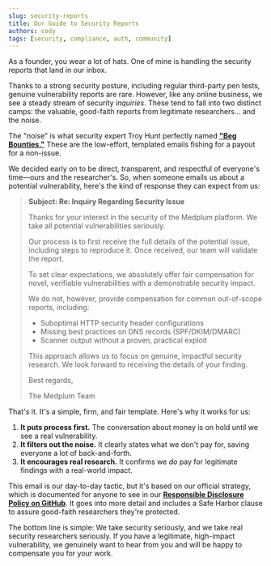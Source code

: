 ```yaml
---
slug: security-reports
title: Our Guide to Security Reports
authors: cody
tags: [security, compliance, auth, community]
---
```


As a founder, you wear a lot of hats. One of mine is handling the security reports that land in our inbox.

Thanks to a strong security posture, including regular third-party pen tests, genuine vulnerability reports are rare. However, like any online business, we see a steady stream of security _inquiries_. These tend to fall into two distinct camps: the valuable, good-faith reports from legitimate researchers... and the noise.

<!-- truncate -->

The "noise" is what security expert Troy Hunt perfectly named **["Beg Bounties."](https://www.troyhunt.com/beg-bounties/)** These are the low-effort, templated emails fishing for a payout for a non-issue.

We decided early on to be direct, transparent, and respectful of everyone's time—ours and the researcher's. So, when someone emails us about a potential vulnerability, here's the kind of response they can expect from us:

> **Subject: Re: Inquiry Regarding Security Issue**
>
> Thanks for your interest in the security of the Medplum platform. We take all potential vulnerabilities seriously.
>
> Our process is to first receive the full details of the potential issue, including steps to reproduce it. Once received, our team will validate the report.
>
> To set clear expectations, we absolutely offer fair compensation for novel, verifiable vulnerabilities with a demonstrable security impact.
>
> We do not, however, provide compensation for common out-of-scope reports, including:
>
> - Suboptimal HTTP security header configurations
> - Missing best practices on DNS records (SPF/DKIM/DMARC)
> - Scanner output without a proven, practical exploit
>
> This approach allows us to focus on genuine, impactful security research. We look forward to receiving the details of your finding.
>
> Best regards,
>
> The Medplum Team

That's it. It's a simple, firm, and fair template. Here's why it works for us:

1.  **It puts process first.** The conversation about money is on hold until we see a real vulnerability.
2.  **It filters out the noise.** It clearly states what we don't pay for, saving everyone a lot of back-and-forth.
3.  **It encourages real research.** It confirms we _do_ pay for legitimate findings with a real-world impact.

This email is our day-to-day tactic, but it's based on our official strategy, which is documented for anyone to see in our **[Responsible Disclosure Policy on GitHub](https://github.com/medplum/medplum/blob/main/SECURITY.md)**. It goes into more detail and includes a Safe Harbor clause to assure good-faith researchers they're protected.

The bottom line is simple: We take security seriously, and we take real security researchers seriously. If you have a legitimate, high-impact vulnerability, we genuinely want to hear from you and will be happy to compensate you for your work.
